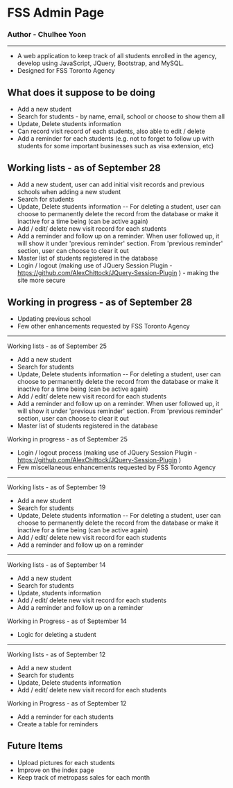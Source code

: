 # FSS Admin Page #

### Author - Chulhee Yoon ###
---

- A web application to keep track of all students enrolled in the agency, develop using JavaScript, JQuery, Bootstrap, and MySQL.
- Designed for FSS Toronto Agency

## What does it suppose to be doing ##

- Add a new student
- Search for students - by name, email, school or choose to show them all
- Update, Delete students information
- Can record visit record of each students, also able to edit / delete
- Add a reminder for each students (e.g. not to forget to follow up with students for some important businesses such as visa extension, etc)

## Working lists - as of September 28 ##

- Add a new student, user can add initial visit records and previous schools when adding a new student
- Search for students
- Update, Delete students information
-- For deleting a student, user can choose to permanently delete the record from the database or make it inactive for a time being (can be active again)
- Add / edit/ delete new visit record for each students
- Add a reminder and follow up on a reminder. When user followed up, it will show it under 'previous reminder' section. From 'previous reminder' section, user can choose to clear it out
- Master list of students registered in the database
- Login / logout (making use of JQuery Session Plugin - https://github.com/AlexChittock/JQuery-Session-Plugin ) - making the site more secure

## Working in progress - as of September 28 ##
- Updating previous school
- Few other enhancements requested by FSS Toronto Agency

---

Working lists - as of September 25 

- Add a new student
- Search for students
- Update, Delete students information
-- For deleting a student, user can choose to permanently delete the record from the database or make it inactive for a time being (can be active again)
- Add / edit/ delete new visit record for each students
- Add a reminder and follow up on a reminder. When user followed up, it will show it under 'previous reminder' section. From 'previous reminder' section, user can choose to clear it out
- Master list of students registered in the database

Working in progress - as of September 25

- Login / logout process (making use of JQuery Session Plugin - https://github.com/AlexChittock/JQuery-Session-Plugin )
- Few miscellaneous enhancements requested by FSS Toronto Agency

---

Working lists - as of September 19

- Add a new student
- Search for students
- Update, Delete students information
-- For deleting a student, user can choose to permanently delete the record from the database or make it inactive for a time being (can be active again)
- Add / edit/ delete new visit record for each students
- Add a reminder and follow up on a reminder

---

Working lists - as of September 14

- Add a new student
- Search for students
- Update, students information
- Add / edit/ delete new visit record for each students
- Add a reminder and follow up on a reminder

Working in Progress - as of September 14

- Logic for deleting a student

---

Working lists - as of September 12

- Add a new student
- Search for students
- Update, Delete students information
- Add / edit/ delete new visit record for each students

Working in Progress - as of September 12

- Add a reminder for each students
- Create a table for reminders

## Future Items ##

- Upload pictures for each students
- Improve on the index page
- Keep track of metropass sales for each month
